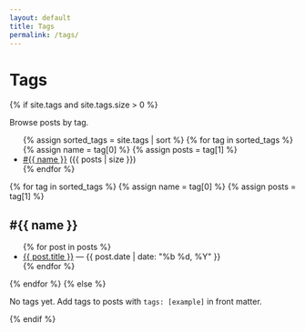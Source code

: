 ```yaml
---
layout: default
title: Tags
permalink: /tags/
---
```


# Tags

{% if site.tags and site.tags.size > 0 %}
<p class="muted">Browse posts by tag.</p>

<ul class="tag-cloud">
  {% assign sorted_tags = site.tags | sort %}
  {% for tag in sorted_tags %}
    {% assign name = tag[0] %}
    {% assign posts = tag[1] %}
    <li><a class="tag" href="#{{ name }}">#{{ name }}</a> <span class="muted">({{ posts | size }})</span></li>
  {% endfor %}
  </ul>

{% for tag in sorted_tags %}
  {% assign name = tag[0] %}
  {% assign posts = tag[1] %}
  <h2 id="{{ name }}">#{{ name }}</h2>
  <ul>
    {% for post in posts %}
      <li>
        <a href="{{ post.url | relative_url }}">{{ post.title }}</a>
        <span class="muted">— {{ post.date | date: "%b %d, %Y" }}</span>
      </li>
    {% endfor %}
  </ul>
{% endfor %}
{% else %}
<p class="muted">No tags yet. Add tags to posts with <code>tags: [example]</code> in front matter.</p>
{% endif %}

